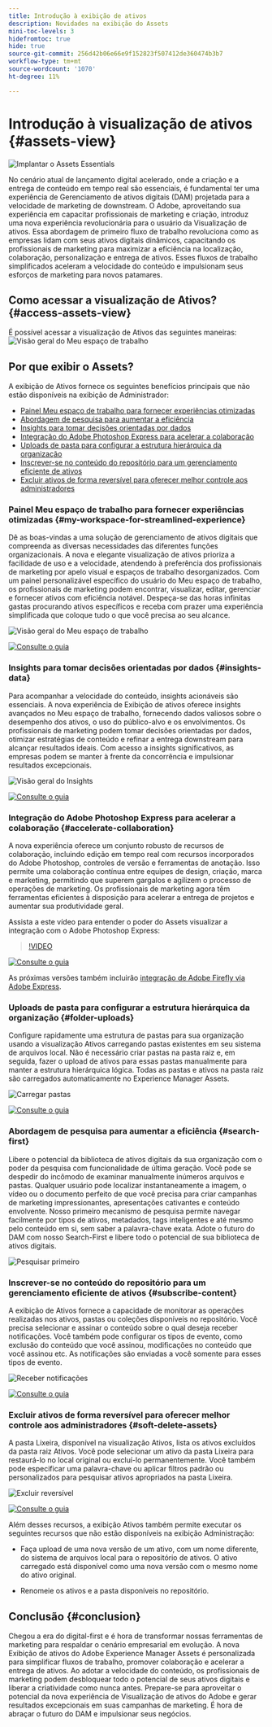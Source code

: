 ```yaml
---
title: Introdução à exibição de ativos
description: Novidades na exibição do Assets
mini-toc-levels: 3
hidefromtoc: true
hide: true
source-git-commit: 256d42b06e66e9f152823f507412de360474b3b7
workflow-type: tm+mt
source-wordcount: '1070'
ht-degree: 11%

---
```



# Introdução à visualização de ativos {#assets-view}

![Implantar o Assets Essentials](assets/banner-image.jpg)

No cenário atual de lançamento digital acelerado, onde a criação e a entrega de conteúdo em tempo real são essenciais, é fundamental ter uma experiência de Gerenciamento de ativos digitais (DAM) projetada para a velocidade de marketing de downstream. O Adobe, aproveitando sua experiência em capacitar profissionais de marketing e criação, introduz uma nova experiência revolucionária para o usuário da Visualização de ativos. Essa abordagem de primeiro fluxo de trabalho revoluciona como as empresas lidam com seus ativos digitais dinâmicos, capacitando os profissionais de marketing para maximizar a eficiência na localização, colaboração, personalização e entrega de ativos. Esses fluxos de trabalho simplificados aceleram a velocidade do conteúdo e impulsionam seus esforços de marketing para novos patamares.

## Como acessar a visualização de Ativos? {#access-assets-view}

É possível acessar a visualização de Ativos das seguintes maneiras:
![Visão geral do Meu espaço de trabalho](assets/assets-view.png)

<!--

* **Toggle in Admin view**

    * Log into [!DNL Experience Manager] using Cloud Manager.
    * Navigate to **[!UICONTROL Assets]** > **[!UICONTROL Files]**.
    * Click the profile icon on the top right corner.
    * Click **[!UICONTROL Switch View]** from the **[!UICONTROL Profile Settings]** section.
    Repeat these steps to switch back to the Admin view.

* **Product Switcher**
    * Log into [!DNL Experience Manager] and click ![Product selector](assets/waffle-icon.svg).
    * Select **[!UICONTROL Experience Manager Assets]** to access the Assets view.
    * Select **[!UICONTROL Experience Manager]** to access the Admin view.

* **Quick Links** 
    * Log into experience.adobe.com.
    * Click **[!UICONTROL Experience Manager Assets]** to access the Assets view.
    * Click **[!UICONTROL Experience Manager Assets]** to access the Assets view.

    -->

## Por que exibir o Assets?

A exibição de Ativos fornece os seguintes benefícios principais que não estão disponíveis na exibição de Administrador:

* [Painel Meu espaço de trabalho para fornecer experiências otimizadas](#my-workspace-for-streamlined-experience)
* [Abordagem de pesquisa para aumentar a eficiência](#search-first)
* [Insights para tomar decisões orientadas por dados](#insights-data)
* [Integração do Adobe Photoshop Express para acelerar a colaboração](#accelerate-collaboration)
* [Uploads de pasta para configurar a estrutura hierárquica da organização](#folder-uploads)
* [Inscrever-se no conteúdo do repositório para um gerenciamento eficiente de ativos](#subscribe-content)
* [Excluir ativos de forma reversível para oferecer melhor controle aos administradores](#soft-delete-assets)

### Painel Meu espaço de trabalho para fornecer experiências otimizadas {#my-workspace-for-streamlined-experience}

Dê as boas-vindas a uma solução de gerenciamento de ativos digitais que compreenda as diversas necessidades das diferentes funções organizacionais. A nova e elegante visualização de ativos prioriza a facilidade de uso e a velocidade, atendendo à preferência dos profissionais de marketing por apelo visual e espaços de trabalho desorganizados. Com um painel personalizável específico do usuário do Meu espaço de trabalho, os profissionais de marketing podem encontrar, visualizar, editar, gerenciar e fornecer ativos com eficiência notável. Despeça-se das horas infinitas gastas procurando ativos específicos e receba com prazer uma experiência simplificada que coloque tudo o que você precisa ao seu alcance.

![Visão geral do Meu espaço de trabalho](assets/my-workspace-demo.gif)

[![Consulte o guia](https://helpx.adobe.com/content/dam/help/en/marketing-cloud/how-to/digital-foundation/_jcr_content/main-pars/image_1250343773/see-the-guide-sm.png)](my-workspace.md)

### Insights para tomar decisões orientadas por dados {#insights-data}

Para acompanhar a velocidade do conteúdo, insights acionáveis são essenciais. A nova experiência de Exibição de ativos oferece insights avançados no Meu espaço de trabalho, fornecendo dados valiosos sobre o desempenho dos ativos, o uso do público-alvo e os envolvimentos. Os profissionais de marketing podem tomar decisões orientadas por dados, otimizar estratégias de conteúdo e refinar a entrega downstream para alcançar resultados ideais. Com acesso a insights significativos, as empresas podem se manter à frente da concorrência e impulsionar resultados excepcionais.

![Visão geral do Insights](assets/insights-overview.gif)

[![Consulte o guia](https://helpx.adobe.com/content/dam/help/en/marketing-cloud/how-to/digital-foundation/_jcr_content/main-pars/image_1250343773/see-the-guide-sm.png)](manage-reports.md#view-live-statistics)

### Integração do Adobe Photoshop Express para acelerar a colaboração {#accelerate-collaboration}

A nova experiência oferece um conjunto robusto de recursos de colaboração, incluindo edição em tempo real com recursos incorporados do Adobe Photoshop, controles de versão e ferramentas de anotação. Isso permite uma colaboração contínua entre equipes de design, criação, marca e marketing, permitindo que superem gargalos e agilizem o processo de operações de marketing. Os profissionais de marketing agora têm ferramentas eficientes à disposição para acelerar a entrega de projetos e aumentar sua produtividade geral.

Assista a este vídeo para entender o poder do Assets visualizar a integração com o Adobe Photoshop Express:

>[!VIDEO](https://video.tv.adobe.com/v/3420922)

[![Consulte o guia](https://helpx.adobe.com/content/dam/help/en/marketing-cloud/how-to/digital-foundation/_jcr_content/main-pars/image_1250343773/see-the-guide-sm.png)](edit-images.md)

As próximas versões também incluirão [integração de Adobe Firefly via Adobe Express](https://firefly.adobe.com/?gclid=EAIaIQobChMIlZeKuNfj_wIVeyCtBh3e5g2cEAAYASAAEgL56_D_BwE&amp;sdid=JM4FW6VL&amp;mv=search&amp;mv2=paidsearch&amp;ef_id=EAIaIQobChMIlZeKuNfj_wIVeyCtBh3e5g2cEAAYASAAEgL56_D_BwE:G:s&amp;s_kwcid=AL!3085!3!652077237594!g!adobe%20firefly!19870733758!148140507838).

### Uploads de pasta para configurar a estrutura hierárquica da organização {#folder-uploads}

Configure rapidamente uma estrutura de pastas para sua organização usando a visualização Ativos carregando pastas existentes em seu sistema de arquivos local. Não é necessário criar pastas na pasta raiz e, em seguida, fazer o upload de ativos para essas pastas manualmente para manter a estrutura hierárquica lógica. Todas as pastas e ativos na pasta raiz são carregados automaticamente no Experience Manager Assets.

![Carregar pastas](assets/folder-uploads.gif)

[![Consulte o guia](https://helpx.adobe.com/content/dam/help/en/marketing-cloud/how-to/digital-foundation/_jcr_content/main-pars/image_1250343773/see-the-guide-sm.png)](add-delete.md)

### Abordagem de pesquisa para aumentar a eficiência {#search-first}

Libere o potencial da biblioteca de ativos digitais da sua organização com o poder da pesquisa com funcionalidade de última geração. Você pode se despedir do incômodo de examinar manualmente inúmeros arquivos e pastas. Qualquer usuário pode localizar instantaneamente a imagem, o vídeo ou o documento perfeito de que você precisa para criar campanhas de marketing impressionantes, apresentações cativantes e conteúdo envolvente. Nosso primeiro mecanismo de pesquisa permite navegar facilmente por tipos de ativos, metadados, tags inteligentes e até mesmo pelo conteúdo em si, sem saber a palavra-chave exata. Adote o futuro do DAM com nosso Search-First e libere todo o potencial de sua biblioteca de ativos digitais.

![Pesquisar primeiro](assets/search-first.gif)

### Inscrever-se no conteúdo do repositório para um gerenciamento eficiente de ativos {#subscribe-content}

A exibição de Ativos fornece a capacidade de monitorar as operações realizadas nos ativos, pastas ou coleções disponíveis no repositório. Você precisa selecionar e assinar o conteúdo sobre o qual deseja receber notificações. Você também pode configurar os tipos de evento, como exclusão do conteúdo que você assinou, modificações no conteúdo que você assinou etc. As notificações são enviadas a você somente para esses tipos de evento.

![Receber notificações](assets/notifications.gif)

[![Consulte o guia](https://helpx.adobe.com/content/dam/help/en/marketing-cloud/how-to/digital-foundation/_jcr_content/main-pars/image_1250343773/see-the-guide-sm.png)](manage-notifications.md)

### Excluir ativos de forma reversível para oferecer melhor controle aos administradores {#soft-delete-assets}

A pasta Lixeira, disponível na visualização Ativos, lista os ativos excluídos da pasta raiz Ativos. Você pode selecionar um ativo da pasta Lixeira para restaurá-lo no local original ou excluí-lo permanentemente. Você também pode especificar uma palavra-chave ou aplicar filtros padrão ou personalizados para pesquisar ativos apropriados na pasta Lixeira.

![Excluir reversível](assets/soft-delete.gif)

[![Consulte o guia](https://helpx.adobe.com/content/dam/help/en/marketing-cloud/how-to/digital-foundation/_jcr_content/main-pars/image_1250343773/see-the-guide-sm.png)](navigate-view.md)

Além desses recursos, a exibição Ativos também permite executar os seguintes recursos que não estão disponíveis na exibição Administração:

* Faça upload de uma nova versão de um ativo, com um nome diferente, do sistema de arquivos local para o repositório de ativos. O ativo carregado está disponível como uma nova versão com o mesmo nome do ativo original.

* Renomeie os ativos e a pasta disponíveis no repositório.

## Conclusão {#conclusion}

Chegou a era do digital-first e é hora de transformar nossas ferramentas de marketing para respaldar o cenário empresarial em evolução. A nova Exibição de ativos do Adobe Experience Manager Assets é personalizada para simplificar fluxos de trabalho, promover colaboração e acelerar a entrega de ativos. Ao adotar a velocidade do conteúdo, os profissionais de marketing podem desbloquear todo o potencial de seus ativos digitais e liberar a criatividade como nunca antes. Prepare-se para aproveitar o potencial da nova experiência de Visualização de ativos do Adobe e gerar resultados excepcionais em suas campanhas de marketing. É hora de abraçar o futuro do DAM e impulsionar seus negócios.





